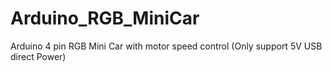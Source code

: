 # Arduino_RGB_MiniCar
Arduino 4 pin RGB Mini Car with motor speed control (Only support 5V USB direct Power)
